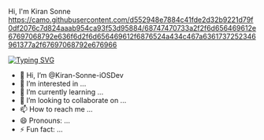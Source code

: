   Hi, I'm Kiran Sonne https://camo.githubusercontent.com/d552948e7884c41fde2d32b9221d79f0df2076c7d824aaab954ca93f53d95884/68747470733a2f2f6d656469612e67697068792e636f6d2f6d656469612f6876524a434c467a6361737252346961377a2f67697068792e676966
  
 [![Typing SVG](https://readme-typing-svg.demolab.com?font=Fira+Code&pause=1000&width=435&lines=Always+learning++to+curious)](https://git.io/typing-svg)
- 👋 Hi, I’m @Kiran-Sonne-iOSDev
- 👀 I’m interested in ...
- 🌱 I’m currently learning ...
- 💞️ I’m looking to collaborate on ...
- 📫 How to reach me ...
- 😄 Pronouns: ...
- ⚡ Fun fact: ...

 
